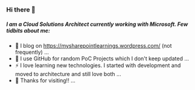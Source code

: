 ### Hi there 👋

##### I am a Cloud Solutions Architect currently working with Microsoft. Few tidbits about me:

- 🔭 I blog on https://mysharepointlearnings.wordpress.com/ (not frequently) ...
- 🌱 I use GitHub for random PoC Projects which I don't keep updated ...
- ⚡ I love learning new technologies. I started with development and moved to architecture and still love both ...
- 👯 Thanks for visiting!! ...

<!--
**garima2510/garima2510** is a ✨ _special_ ✨ repository because its `README.md` (this file) appears on your GitHub profile.

Here are some ideas to get you started:

- 🔭 I’m currently working on ...
- 🌱 I’m currently learning ...
- 👯 I’m looking to collaborate on ...
- 🤔 I’m looking for help with ...
- 💬 Ask me about ...
- 📫 How to reach me: ...
- 😄 Pronouns: ...
- ⚡ Fun fact: ...
-->

